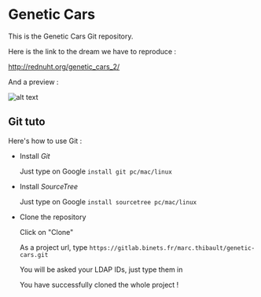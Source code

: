 # Genetic Cars

This is the Genetic Cars Git repository.

Here is the link to the dream we have to reproduce : 

http://rednuht.org/genetic_cars_2/

And a preview :

![alt text](http://www.similars.io/img/logo/genetic-cars-2_35110.png "Logo Title Text 1")


## Git tuto
Here's how to use Git : 

- Install *Git*

    Just type on Google `install git pc/mac/linux`

- Install *SourceTree*

    Just type on Google `install sourcetree pc/mac/linux`
    
- Clone the repository

    Click on "Clone"
    
    As a project url, type `https://gitlab.binets.fr/marc.thibault/genetic-cars.git`
    
    You will be asked your LDAP IDs, just type them in
    
    You have successfully cloned the whole project !
